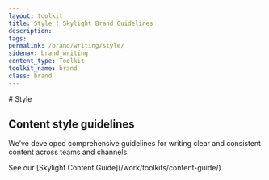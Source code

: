 ```yaml
---
layout: toolkit
title: Style | Skylight Brand Guidelines
description:
tags:
permalink: /brand/writing/style/
sidenav: brand_writing
content_type: Toolkit
toolkit_name: brand
class: brand
---
```


<div class="row brand__content-section">
<div class="col-md-9" markdown="1">
# Style

## Content style guidelines

We’ve developed comprehensive guidelines for writing clear and consistent content across teams and channels.
</div>
<div class="col-md-9">
<div class="callout--note" markdown="1">
See our [Skylight Content Guide](/work/toolkits/content-guide/).
</div>
</div>
</div>
